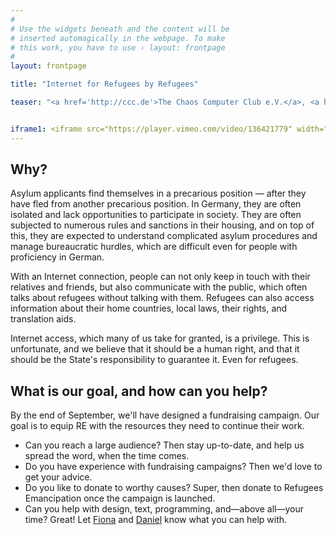 ```yaml
---
#
# Use the widgets beneath and the content will be
# inserted automagically in the webpage. To make
# this work, you have to use › layout: frontpage
#
layout: frontpage

title: "Internet for Refugees by Refugees"

teaser: "<a href='http://ccc.de'>The Chaos Computer Club e.V.</a>, <a href='http://berlin.freifunk.net'>Freifunk Berlin</a> and the <a href='http://foerderverein.freie-netzwerke.de'>Förderverein freie Netzwerke e.V.</a> support <a href='http://refugeesemancipation.com'>Refugees Emancipation</a>, who have been ensuring that Internet cafes are built in refugee accommodations throughout Germany. RE has been able to build several cafes and give the people who live there the opportunity to obtain information and to communicate with the outside world. We want to help Refugees Emancipation gather resources to further expand their work. The first step is a fundraising campaign, which will start at the end of September."


iframe1: <iframe src="https://player.vimeo.com/video/136421779" width="500" height="281" frameborder="0" webkitallowfullscreen mozallowfullscreen allowfullscreen></iframe> <p><a href="https://vimeo.com/136421779">Refugees Emancipation Teaser</a> from <a href="https://vimeo.com/resupport">Refugees Emancipation Support</a> on <a href="https://vimeo.com">Vimeo</a>.</p>
---
```


## Why?

Asylum applicants find themselves in a precarious position — after they have fled from another precarious position. In Germany, they are often isolated and lack opportunities to participate in society. They are often subjected to numerous rules and sanctions in their housing, and on top of this, they are expected to understand complicated asylum procedures and manage bureaucratic hurdles, which are difficult even for people with proficiency in German.

With an Internet connection, people can not only keep in touch with their relatives and friends, but also communicate with the public, which often talks about refugees without talking with them. Refugees can also access information about their home countries, local laws, their rights, and translation aids.

Internet access, which many of us take for granted, is a privilege. This is unfortunate, and we believe that it should be a human right, and that it should be the State's responsibility to guarantee it. Even for refugees.

## What is our goal, and how can you help?
By the end of September, we'll have designed a fundraising campaign. Our goal is to equip RE with the resources they need to continue their work.

* Can you reach a large audience? Then stay up-to-date, and help us spread the word, when the time comes.
* Do you have experience with fundraising campaigns? Then we'd love to get your advice.
* Do you like to donate to worthy causes? Super, then donate to Refugees Emancipation once the campaign is launched.
* Can you help with design, text, programming, and—above all—your time? Great! Let <a href="mailto:fiona@arduina.net">Fiona</a> and <a href="mailto:ilmditsch@furorum.de">Daniel</a> know what you can help with.
